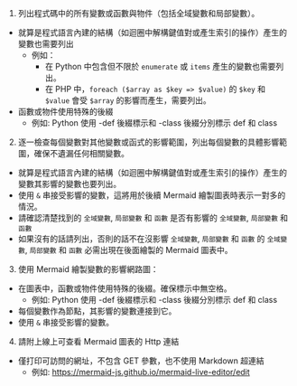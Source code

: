 1. 列出程式碼中的所有變數或函數與物件（包括全域變數和局部變數）。
  - 就算是程式語言內建的結構（如迴圈中解構鍵值對或產生索引的操作）產生的變數也需要列出
    - 例如：
      - 在 Python 中包含但不限於 `enumerate` 或 `items` 產生的變數也需要列出。
      - 在 PHP 中，`foreach ($array as $key => $value)` 的 `$key` 和 `$value` 會受 `$array` 的影響而產生，需要列出。
  - 函數或物件使用特殊的後綴
    - 例如: Python 使用 -def 後綴標示和 -class 後綴分別標示 def 和 class
2. 逐一檢查每個變數對其他變數或函式的影響範圍，列出每個變數的具體影響範圍，確保不遺漏任何相關變數。
  - 就算是程式語言內建的結構（如迴圈中解構鍵值對或產生索引的操作）產生的變數其影響的變數也要列出。
  - 使用 `&` 串接受影響的變數，這將用於後續 Mermaid 繪製圖表時表示一對多的情況。
  - 請確認清楚找到的 `全域變數`, `局部變數` 和 `函數` 是否有影響的 `全域變數`, `局部變數` 和 `函數`
  - 如果沒有的話請列出，否則的話不在沒影響 `全域變數`, `局部變數` 和 `函數` 的 `全域變數`, `局部變數` 和 `函數` 必需出現在後面繪製的 Mermaid 圖表中。
3. 使用 Mermaid 繪製變數的影響網路圖：
  - 在圖表中，函數或物件使用特殊的後綴。確保標示中無空格。
    - 例如: Python 使用 -def 後綴標示和 -class 後綴分別標示 def 和 class
  - 每個變數作為節點，其影響的變數連接到它。
  - 使用 `&` 串接受影響的變數。
4. 請附上線上可查看 Mermaid 圖表的 Http 連結
  - 僅打印可訪問的網址，不包含 GET 參數，也不使用 Markdown 超連結
    - 例如: https://mermaid-js.github.io/mermaid-live-editor/edit
